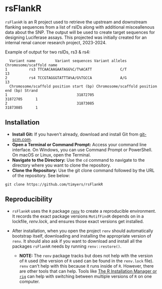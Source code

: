 
# rsFlankR

<!-- badges: start -->
<!-- badges: end -->

`rsFlankR` is an R project used to retrieve the upstream and downstream flanking sequences from a list of rsIDs along with additional misceallenous data about the SNP.  The output will be used to create target sequences for designing Luciferase assays.  This projected was initially created for an internal renal cancer research project, 2023-2024.

Example of output for two rsIDs, rs3 & rs4:

```
  Variant name         Variant sequences Variant alleles Chromosome/scaffold name
1          rs3 TTCAACAAGAATAGG%C/T%ACATT             C/T                       13
2          rs4 TCCGTAGGGTATTTA%A/G%TGCCA             A/G                       13
  Chromosome/scaffold position start (bp) Chromosome/scaffold position end (bp) Strand
1                                31872705                              31872705      1
2                                31873085                              31873085      1
```
## Installation

- **Install Git:** If you haven't already, download and install Git from [git-scm.com](https://git-scm.com/).
- **Open a Terminal or Command Prompt:** Access your command line interface. On Windows, you can use Command Prompt or PowerShell. On macOS or Linux, open the Terminal.
- **Navigate to the Directory:** Use the `cd` command to navigate to the directory where you want to clone the repository.
- **Clone the Repository:** Use the git clone command followed by the URL of the repository.  See below:

``` 
git clone https://github.com/timyers/rsFlankR
```
## Reproducibility

- `rsFlankR` uses the `R` package [`renv`](https://rstudio.github.io/renv/index.html) to create a reproducible environment.  It records the exact package versions `MotifFindR` depends on in a lockfile, *renv.lock*, and ensures those exact versions get installed.

- After installation, when you open the project `renv` should automatically bootstrap itself, downloading and installing the appropriate version of `renv`.  It should also ask if you want to download and install all the packages `rsFlankR` needs by running `renv::restore()`.

  - **NOTE:** The `renv` package tracks but does not help with the version of `R` used (the version of `R` used can be found in the `renv.lock` file).  `renv` can't help with this because it runs inside of `R`.  However, there are other tools that can help.  Tools like [The R Installation Manager or `rig`](https://github.com/r-lib/rig) can help with switching between multiple versions of `R` on one computer.



